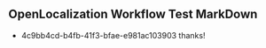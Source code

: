 ## OpenLocalization Workflow Test MarkDown
* 4c9bb4cd-b4fb-41f3-bfae-e981ac103903 thanks!

<!--HONumber=Jul16_HO5-->


